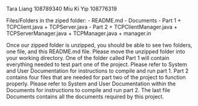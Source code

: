 Tara Liang 108789340
Miu Ki Yip 108776319

Files/Folders in the ziped folder:
	- README.md
	- Documents
	- Part 1 
		+ TCPClient.java
		+ TCPServer.java
	- Part 2
		+ TCPClientManager.java
		+ TCPServerManager.java
		+ TCPManager.java
		+ manager.in

Once our zipped folder is unzipped, you should be able to see two folders, one file, and this README.md file. Please move the unzipped folder into your working directory. One of the folder called Part 1 will contain everything needed to test part one of the project. Please refer to System and User Documentation for instructions to compile and run part 1. Part 2 contains four files that are needed for part two of the project to function properly. Please refer to System and User Documentation within the Documents for instructions to compile and run part 2. The last file Documents contains all the documents required by this project.
